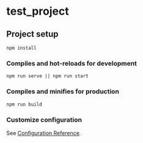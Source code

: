# test_project

## Project setup
```
npm install
```

### Compiles and hot-reloads for development
```
npm run serve || npm run start
```

### Compiles and minifies for production
```
npm run build
```

### Customize configuration
See [Configuration Reference](https://cli.vuejs.org/config/).
